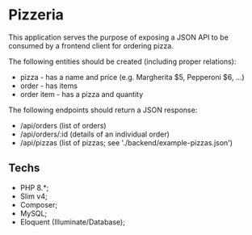 # Pizzeria

This application serves the purpose of exposing a JSON API to be consumed by a frontend client for ordering pizza.

The following entities should be created (including proper relations):

- pizza - has a name and price (e.g. Margherita $5, Pepperoni $6, ...)
- order - has items
- order item - has a pizza and quantity

The following endpoints should return a JSON response:

- /api/orders (list of orders)
- /api/orders/:id (details of an individual order)
- /api/pizzas (list of pizzas; see './backend/example-pizzas.json')

## Techs

- PHP 8.*;
- Slim v4;
- Composer;
- MySQL;
- Eloquent (Illuminate/Database);

